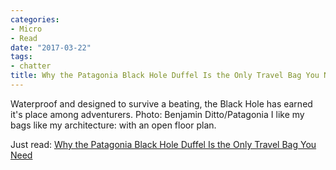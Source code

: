 ```yaml
---
categories:
- Micro
- Read
date: "2017-03-22"
tags:
- chatter
title: Why the Patagonia Black Hole Duffel Is the Only Travel Bag You Need
---
```


Waterproof and designed to survive a beating, the Black Hole has earned it's place among adventurers. Photo: Benjamin Ditto/Patagonia I like my bags like my architecture: with an open floor plan.

Just read: [Why the Patagonia Black Hole Duffel Is the Only Travel Bag You Need](https://www.outsideonline.com/2165536/grab-bag-ode-patagonia-duffel?utm_source=travel&utm_medium=newsletter&utm_campaign=03222017&spMailingID=28335022&spUserID=ODU3ODczNzQ0ODkS1&spJobID=1003045856&spReportId=MTAwMzA0NTg1NgS2)

[](https://www.outsideonline.com/2165536/grab-bag-ode-patagonia-duffel?utm_source=travel&utm_medium=newsletter&utm_campaign=03222017&spMailingID=28335022&spUserID=ODU3ODczNzQ0ODkS1&spJobID=1003045856&spReportId=MTAwMzA0NTg1NgS2)

